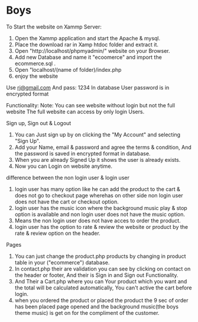 ﻿# Boys

To Start the website on Xammp Server:
1) Open the Xammp application and start the Apache & mysql.
2) Place the download rar in Xamp htdoc folder and extract it.
3) Open "http://localhost/phpmyadmin/" website on your Browser.
4) Add new Database and name it "ecoomerce" and import the ecommerce.sql .
5) Open "localhost/(name of folder)/index.php
6) enjoy the website


Use rj@gmail.com And pass: 1234
In database User password is in encrypted format


Functionality:
Note: You can see website without login but not the full website The full website can access by only login Users.

Sign up, Sign out & Logout
1) You can Just sign up by on clicking the "My Account" and selecting "Sign Up".
2) Add your Name, email & password and agree the terms & condition, And the password is saved in encrypted format in database.
3) When you are already Signed Up it shows the user is already exists.
4) Now you can Login on website anytime.

difference between the non login user & login user
1) login user has many option like he can add the product to the cart & does not go to checkout page wherehas on other side non login user does not have the cart or checkout option.
2) login user has the music icon where the background music play & stop option is available and non login user does not have the music option.
3) Means the non login user does not have acces to order the product.
4) login user has the option to rate & review the website or product by the rate & review option on the header.

Pages
1) You can just change the product.php products by changing in product table in your ("ecommerce") database.
2) In contact.php their are validation you can see by clicking on contact on the header or footer, And their is Sign in and Sign out Functionality.
3) And Their a Cart.php where you can Your product which you want and the total will be calculated automatically, You can't active the cart before login.
4) when you ordered the product or placed the product the 9 sec of order has been placed page opened and the background music(the boys theme music) is get on for the compliment of the customer.




